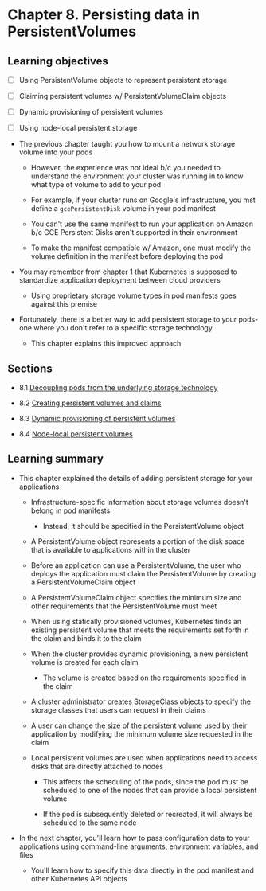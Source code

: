 # Chapter 8. Persisting data in PersistentVolumes

## Learning objectives

- [ ] Using PersistentVolume objects to represent persistent storage

- [ ] Claiming persistent volumes w/ PersistentVolumeClaim objects

- [ ] Dynamic provisioning of persistent volumes

- [ ] Using node-local persistent storage

* The previous chapter taught you how to mount a network storage volume into your pods

  * However, the experience was not ideal b/c you needed to understand the environment your cluster was running in to know what type of volume to add to your pod

  * For example, if your cluster runs on Google's infrastructure, you mst define a `gcePersistentDisk` volume in your pod manifest

  * You can't use the same manifest to run your application on Amazon b/c GCE Persistent Disks aren't supported in their environment

  * To make the manifest compatible w/ Amazon, one must modify the volume definition in the manifest before deploying the pod

* You may remember from chapter 1 that Kubernetes is supposed to standardize application deployment between cloud providers

  * Using proprietary storage volume types in pod manifests goes against this premise

* Fortunately, there is a better way to add persistent storage to your pods-one where you don't refer to a specific storage technology

  * This chapter explains this improved approach

## Sections

* 8.1 [Decoupling pods from the underlying storage technology](section01/decoupling-pods-from-underlying-storage/README.md)

* 8.2 [Creating persistent volumes and claims](section02/create-persistent-volumes-and-claims/README.md)

* 8.3 [Dynamic provisioning of persistent volumes](section03/dynamic-provisioning-of-persistent-volumes/README.md)

* 8.4 [Node-local persistent volumes](section04/node-local-persistent-volumes/README.md)

## Learning summary

* This chapter explained the details of adding persistent storage for your applications

  * Infrastructure-specific information about storage volumes doesn't belong in pod manifests

    * Instead, it should be specified in the PersistentVolume object

  * A PersistentVolume object represents a portion of the disk space that is available to applications within the cluster

  * Before an application can use a PersistentVolume, the user who deploys the application must claim the PersistentVolume by creating a PersistentVolumeClaim object

  * A PersistentVolumeClaim object specifies the minimum size and other requirements that the PersistentVolume must meet

  * When using statically provisioned volumes, Kubernetes finds an existing persistent volume that meets the requirements set forth in the claim and binds it to the claim

  * When the cluster provides dynamic provisioning, a new persistent volume is created for each claim

    * The volume is created based on the requirements specified in the claim

  * A cluster administrator creates StorageClass objects to specify the storage classes that users can request in their claims

  * A user can change the size of the persistent volume used by their application by modifying the minimum volume size requested in the claim

  * Local persistent volumes are used when applications need to access disks that are directly attached to nodes

    * This affects the scheduling of the pods, since the pod must be scheduled to one of the nodes that can provide a local persistent volume

    * If the pod is subsequently deleted or recreated, it will always be scheduled to the same node

* In the next chapter, you'll learn how to pass configuration data to your applications using command-line arguments, environment variables, and files

  * You'll learn how to specify this data directly in the pod manifest and other Kubernetes API objects
